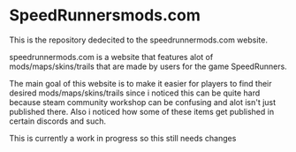# SpeedRunnersmods.com
This is the repository dedecited to the speedrunnermods.com website.

speedrunnermods.com is a website that features alot of mods/maps/skins/trails that are made by users for the game SpeedRunners.

The main goal of this website is to make it easier for players to find their desired mods/maps/skins/trails since i noticed this can be quite hard because steam community workshop can be confusing and alot isn't just published there. Also i noticed how some of these items get published in certain discords and such.

This is currently a work in progress so this still needs changes
